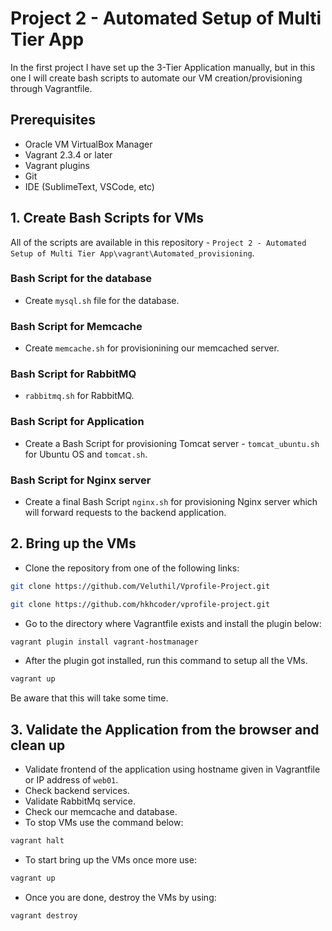 # Project 2 - Automated Setup of Multi Tier App

In the first project I have set up the 3-Tier Application manually, but in this one I will create bash scripts to automate our VM creation/provisioning through Vagrantfile.

## Prerequisites

 * Oracle VM VirtualBox Manager
 * Vagrant 2.3.4 or later
 * Vagrant plugins
 * Git
 * IDE (SublimeText, VSCode, etc)

## 1. Create Bash Scripts for VMs
All of the scripts are available in this repository - `Project 2 - Automated Setup of Multi Tier App\vagrant\Automated_provisioning`.
### Bash Script for the database
- Create `mysql.sh` file for the database.
### Bash Script for Memcache
- Create `memcache.sh` for provisionining our memcached server.
### Bash Script for RabbitMQ
- `rabbitmq.sh` for RabbitMQ.
### Bash Script for Application
- Create a Bash Script for provisioning Tomcat server - `tomcat_ubuntu.sh` for Ubuntu OS and `tomcat.sh`.
### Bash Script for Nginx server
- Create a final Bash Script `nginx.sh` for provisioning Nginx server which will forward requests to the backend application.

## 2. Bring up the VMs
- Clone the repository from one of the following links:
```sh
git clone https://github.com/Veluthil/Vprofile-Project.git
```
```sh
git clone https://github.com/hkhcoder/vprofile-project.git
```

- Go to the directory where Vagrantfile exists and install the plugin below:
```sh
vagrant plugin install vagrant-hostmanager
```

- After the plugin got installed, run this command to setup all the VMs.
```sh
vagrant up
```
Be aware that this will take some time.

## 3. Validate the Application from the browser and clean up
- Validate frontend of the application using hostname given in Vagrantfile or IP address of `web01`.
- Check backend services. 
- Validate RabbitMq service.
- Check our memcache and database.
- To stop VMs use the command below:
```sh
vagrant halt
```
- To start bring up the VMs once more use:
```sh
vagrant up 
```
- Once you are done, destroy the VMs by using:
```sh
vagrant destroy
```

